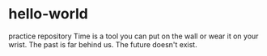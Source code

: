 # hello-world
practice repository
Time is a tool you can put on the wall or wear it on your wrist.
The past is far behind us.  The future doesn't exist.
